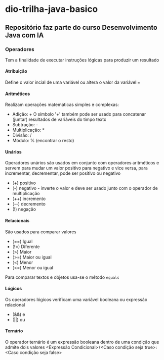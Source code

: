 # dio-trilha-java-basico
## Repositório faz parte do curso Desenvolvimento Java com IA

### Operadores
Tem a finalidade de executar instruções lógicas para produzir um resultado

#### Atribuição
Define o valor incial de uma variável ou altera o valor da variável `` = ``

#### Aritméticos
Realizam operações matemáticas simples e complexas:
* Adição: + O símbolo '+' também pode ser usado para concatenar (juntar) resultados de variáveis do timpo texto
* Subtração: -
* Multiplicação: *
* Divisão: /
* Módulo: % (encontrar o resto)

#### Unários
Operadores unários são usados em conjunto com operadores aritméticos e servem para mudar um valor positivo para negativo e vice versa, para incrementar, decrementar, pode ser positivo ou negativo

* (+) positivo
* (-) negativo - inverte o valor e deve ser usado junto com o operador de multiplicação 
* (++) incremento
* (--) decremento
* (!) negação


#### Relacionais
São usados para comparar valores

* (==) Igual
* (!=) Diferente
* (>) Maior 
* (>=) Maior ou igual
* (<) Menor
* (<=) Menor ou igual

Para comparar textos e objetos usa-se o método `` equals ``

#### Lógicos
Os operadores lógicos verificam uma variável booleana ou expressão relacional

* (&&) e
* (||) ou

#### Ternário
O operador ternário é um expressão booleana dentro de uma condição que admite dois valores
<Expressão Condicional>`` ? ``<Caso condição seja true>`` :  ``<Caso condição seja false>
